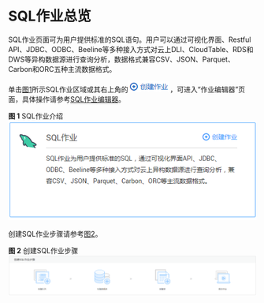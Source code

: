 # SQL作业总览<a name="dli_01_0389"></a>

SQL作业页面可为用户提供标准的SQL语句。用户可以通过可视化界面、Restful API、JDBC、ODBC、Beeline等多种接入方式对云上DLI、CloudTable、RDS和DWS等异构数据源进行查询分析，数据格式兼容CSV、JSON、Parquet、Carbon和ORC五种主流数据格式。

单击[图1](#fig75551325203)所示SQL作业区域或其右上角的![](figures/icon-创建作业.png)，可进入“作业编辑器”页面，具体操作请参考[SQL作业编辑器](SQL作业编辑器.md)。

**图 1**  SQL作业介绍<a name="fig75551325203"></a>  
![](figures/SQL作业介绍.png "SQL作业介绍")

创建SQL作业步骤请参考[图2](#fig182651741318)。

**图 2**  创建SQL作业步骤<a name="fig182651741318"></a>  
![](figures/创建SQL作业步骤.png "创建SQL作业步骤")

